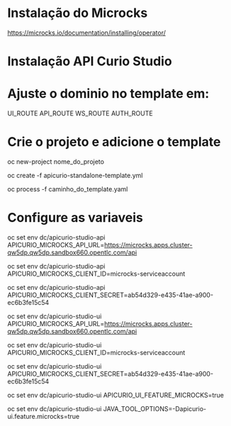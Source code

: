 # Instalação do Microcks

https://microcks.io/documentation/installing/operator/

# Instalação API Curio Studio

# Ajuste o dominio no template em:

UI_ROUTE
API_ROUTE
WS_ROUTE
AUTH_ROUTE

# Crie o projeto e adicione o template

oc new-project nome_do_projeto

oc create -f apicurio-standalone-template.yml

oc process -f caminho_do_template.yaml

# Configure as variaveis

oc set env dc/apicurio-studio-api APICURIO_MICROCKS_API_URL=https://microcks.apps.cluster-qw5dp.qw5dp.sandbox660.opentlc.com/api

oc set env dc/apicurio-studio-api APICURIO_MICROCKS_CLIENT_ID=microcks-serviceaccount

oc set env dc/apicurio-studio-api APICURIO_MICROCKS_CLIENT_SECRET=ab54d329-e435-41ae-a900-ec6b3fe15c54

oc set env dc/apicurio-studio-ui APICURIO_MICROCKS_API_URL=https://microcks.apps.cluster-qw5dp.qw5dp.sandbox660.opentlc.com/api

oc set env dc/apicurio-studio-ui APICURIO_MICROCKS_CLIENT_ID=microcks-serviceaccount

oc set env dc/apicurio-studio-ui APICURIO_MICROCKS_CLIENT_SECRET=ab54d329-e435-41ae-a900-ec6b3fe15c54

oc set env dc/apicurio-studio-ui APICURIO_UI_FEATURE_MICROCKS=true

oc set env dc/apicurio-studio-ui JAVA_TOOL_OPTIONS=-Dapicurio-ui.feature.microcks=true
